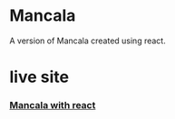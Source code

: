 # Mancala

A version of Mancala created using react.

# live site

### [Mancala with react](https://mikegv.github.io/mancala/)